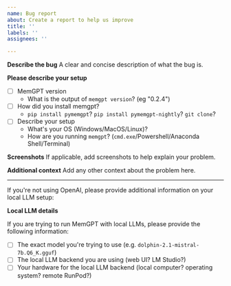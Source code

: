 ```yaml
---
name: Bug report
about: Create a report to help us improve
title: ''
labels: ''
assignees: ''

---
```


**Describe the bug**
A clear and concise description of what the bug is.

**Please describe your setup**

-[ ] MemGPT version
  - What is the output of `memgpt version`? (eg "0.2.4")
-[ ] How did you install memgpt?
  - `pip install pymemgpt`? `pip install pymemgpt-nightly`? `git clone`?
-[ ] Describe your setup
  - What's your OS (Windows/MacOS/Linux)?
  - How are you running `memgpt`? (`cmd.exe`/Powershell/Anaconda Shell/Terminal)

**Screenshots**
If applicable, add screenshots to help explain your problem.

**Additional context**
Add any other context about the problem here.

---

If you're not using OpenAI, please provide additional information on your local LLM setup:

**Local LLM details**

If you are trying to run MemGPT with local LLMs, please provide the following information:

-[ ] The exact model you're trying to use (e.g. `dolphin-2.1-mistral-7b.Q6_K.gguf`)
-[ ] The local LLM backend you are using (web UI? LM Studio?)
-[ ] Your hardware for the local LLM backend (local computer? operating system? remote RunPod?)
